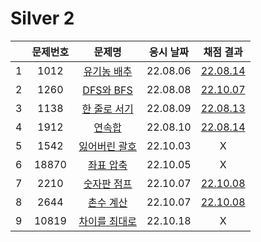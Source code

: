 # Silver 2

|     | 문제번호 |           문제명            | 응시 날짜 |        채점 결과         |
| :-: | :------: | :-------------------------: | :-------: | :----------------------: |
|  1  |   1012   |  [유기농 배추](./1012.js)   | 22.08.06  | [22.08.14](./1012_re.js) |
|  2  |   1260   |   [DFS와 BFS](./1260.js)    | 22.08.08  | [22.10.07](./1260_re.js) |
|  3  |   1138   |  [한 줄로 서기](./1138.js)  | 22.08.09  | [22.08.13](./1138_re.js) |
|  4  |   1912   |     [연속합](./1912.js)     | 22.08.10  | [22.08.14](./1912_re.js) |
|  5  |   1542   | [잃어버린 괄호](./1542.js)  | 22.10.03  |            X             |
|  6  |  18870   |   [좌표 압축](./18870.js)   | 22.10.05  |            X             |
|  7  |   2210   |  [숫자판 점프](./2210.js)   | 22.10.07  | [22.10.08](./2210_re.js) |
|  8  |   2644   |   [촌수 계산](./2644.js)    | 22.10.07  | [22.10.08](./2644_re.js) |
|  9  |  10819   | [차이를 최대로](./10819.js) | 22.10.18  |            X             |
